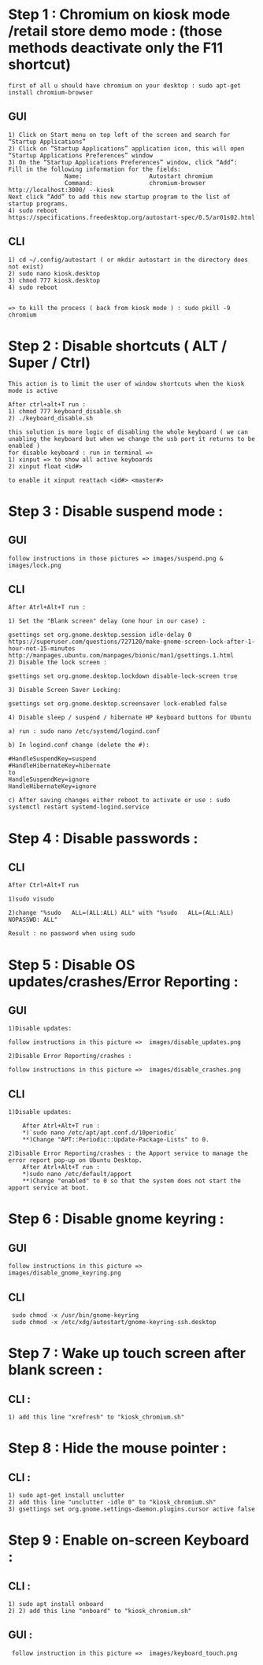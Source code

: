 # Step 1 : Chromium on kiosk mode /retail store demo mode : (those methods deactivate only the F11 shortcut)
    first of all u should have chromium on your desktop : sudo apt-get install chromium-browser
## GUI

    1) Click on Start menu on top left of the screen and search for “Startup Applications”
    2) Click on “Startup Applications” application icon, this will open “Startup Applications Preferences” window
    3) On the “Startup Applications Preferences” window, click “Add”:
    Fill in the following information for the fields:
                    Name:                   Autostart chromium
                    Command:                chromium-browser http://localhost:3000/ --kiosk
    Next click “Add” to add this new startup program to the list of startup programs.
    4) sudo reboot
    https://specifications.freedesktop.org/autostart-spec/0.5/ar01s02.html
## CLI 

    1) cd ~/.config/autostart ( or mkdir autostart in the directory does not exist)
    2) sudo nano kiosk.desktop
    3) chmod 777 kiosk.desktop
    4) sudo reboot


    => to kill the process ( back from kiosk mode ) : sudo pkill -9 chromium



# Step 2 : Disable shortcuts ( ALT / Super / Ctrl)

    This action is to limit the user of window shortcuts when the kiosk mode is active

    After ctrl+alt+T run :
    1) chmod 777 keyboard_disable.sh 
    2) ./keyboard_disable.sh 

    this solution is more logic of disabling the whole keyboard ( we can unabling the keyboard but when we change the usb port it returns to be enabled )
    for disable keyboard : run in terminal =>
    1) xinput => to show all active keyboards
    2) xinput float <id#>

    to enable it xinput reattach <id#> <master#>


# Step 3 : Disable suspend mode :

## GUI 

    follow instructions in those pictures => images/suspend.png &  images/lock.png

## CLI 

    After Atrl+Alt+T run :

    1) Set the "Blank screen" delay (one hour in our case) :

    gsettings set org.gnome.desktop.session idle-delay 0
    https://superuser.com/questions/727120/make-gnome-screen-lock-after-1-hour-not-15-minutes
    http://manpages.ubuntu.com/manpages/bionic/man1/gsettings.1.html
    2) Disable the lock screen :

    gsettings set org.gnome.desktop.lockdown disable-lock-screen true
 
    3) Disable Screen Saver Locking:

    gsettings set org.gnome.desktop.screensaver lock-enabled false

    4) Disable sleep / suspend / hibernate HP keyboard buttons for Ubuntu 

    a) run : sudo nano /etc/systemd/logind.conf

    b) In logind.conf change (delete the #):

    #HandleSuspendKey=suspend
    #HandleHibernateKey=hibernate
    to
    HandleSuspendKey=ignore
    HandleHibernateKey=ignore

    c) After saving changes either reboot to activate or use : sudo systemctl restart systemd-logind.service


# Step 4 : Disable passwords :

## CLI

    After Ctrl+Alt+T run 

    1)sudo visudo  

    2)change "%sudo   ALL=(ALL:ALL) ALL" with "%sudo   ALL=(ALL:ALL) NOPASSWD: ALL" 

    Result : no password when using sudo 

# Step 5 : Disable OS updates/crashes/Error Reporting :

## GUI

    1)Disable updates:

    follow instructions in this picture =>  images/disable_updates.png 

    2)Disable Error Reporting/crashes :

    follow instructions in this picture =>  images/disable_crashes.png 


## CLI 

    1)Disable updates:

        After Atrl+Alt+T run : 
        *)`sudo nano /etc/apt/apt.conf.d/10periodic`
        **)Change "APT::Periodic::Update-Package-Lists" to 0.

    2)Disable Error Reporting/crashes : the Apport service to manage the error report pop-up on Ubuntu Desktop.
        After Atrl+Alt+T run : 
        *)sudo nano /etc/default/apport 
        **)Change "enabled" to 0 so that the system does not start the apport service at boot.
        
# Step 6 : Disable gnome keyring :     

## GUI

    follow instructions in this picture =>  images/disable_gnome_keyring.png
## CLI
     sudo chmod -x /usr/bin/gnome-keyring   
     sudo chmod -x /etc/xdg/autostart/gnome-keyring-ssh.desktop
# Step 7 : Wake up touch screen after blank screen :

## CLI :

    1) add this line "xrefresh" to "kiosk_chromium.sh"
# Step 8 : Hide the mouse pointer :

## CLI :

    1) sudo apt-get install unclutter
    2) add this line "unclutter -idle 0" to "kiosk_chromium.sh"
    3) gsettings set org.gnome.settings-daemon.plugins.cursor active false

# Step 9 : Enable on-screen Keyboard :

## CLI :

    1) sudo apt install onboard
    2) 2) add this line "onboard" to "kiosk_chromium.sh" 

## GUI :

     follow instruction in this picture =>  images/keyboard_touch.png 

